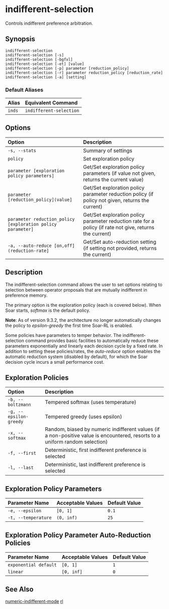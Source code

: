 # indifferent-selection #

Controls indifferent preference arbitration.

## Synopsis ##

```
indifferent-selection
indifferent-selection [-s]
indifferent-selection [-bgfxl]
indifferent-selection [-et] [value]
indifferent-selection [-p] parameter [reduction_policy]
indifferent-selection [-r] parameter reduction_policy [reduction_rate]
indifferent-selection [-a] [setting]
```

### Default Aliases ###

| **Alias** | **Equivalent Command** |
|:----------|:-----------------------|
| `inds`    | `indifferent-selection` |

## Options ##
|**Option**|**Description**|
|:---------|:--------------|
| `-s, --stats` | Summary of settings |
| `policy` | Set exploration policy |
| `parameter [exploration policy parameters]`| Get/Set exploration policy parameters (if value not given, returns the current value) |
| `parameter [reduction_policy](value]`| Get/Set exploration policy parameter reduction policy (if policy not given, returns the current) |
| `parameter reduction_policy [exploration policy parameter]`| Get/Set exploration policy parameter reduction rate for a policy (if rate not give, returns the current)|
| `-a, --auto-reduce [on,off](reduction-rate]`| Get/Set auto-reduction setting (if setting not provided, returns the current) |

## Description ##

The indifferent-selection command allows the user to set options relating to
selection between operator proposals that are mutually indifferent in
preference memory.

The primary option is the exploration policy (each is covered below). When Soar
starts, _softmax_ is the default policy.

**Note**:  As of version 9.3.2, the architecture no longer automatically changes the policy to _epsilon-greedy_ the first time Soar-RL is enabled.

Some policies have parameters to temper behavior. The indifferent-selection
command provides basic facilities to automatically reduce these parameters
exponentially and linearly each decision cycle by a fixed rate. In addition to
setting these policies/rates, the _auto-reduce_ option enables the automatic
reduction system (disabled by default), for which the Soar decision cycle
incurs a small performance cost.

## Exploration Policies ##

|**Option**|**Description**|
|:---------|:--------------|
| `-b, --boltzmann` | Tempered softmax (uses temperature) |
| `-g, --epsilon-greedy` | Tempered greedy (uses epsilon) |
| `-x, --softmax` | Random, biased by numeric indifferent values (if a non-positive value is encountered, resorts to a uniform random selection) |
| `-f, --first` | Deterministic, first indifferent preference is selected |
| `-l, --last` | Deterministic, last indifferent preference is selected |

## Exploration Policy Parameters ##

| **Parameter Name** | **Acceptable Values** | **Default Value** |
|:-------------------|:----------------------|:------------------|
| `-e, --epsilon`    | `[0, 1]`              | `0.1`             |
| `-t, --temperature` | `(0, inf)`            | `25`              |

## Exploration Policy Parameter Auto-Reduction Policies ##

|**Parameter Name**|**Acceptable Values**|**Default Value**|
|:-----------------|:--------------------|:----------------|
| `exponential default` | `[0, 1]`            | `1`             |
| `linear`         | `[0, inf]`          | `0`             |


## See Also ##

[numeric-indifferent-mode](cmd_numeric_indifferent_mode.md)
[rl](cmd_rl.md)